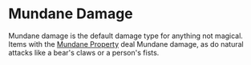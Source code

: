 # Mundane Damage
Mundane damage is the default damage type for anything not magical. Items with the [Mundane Property](../Items/Equipment/Material%20Properties/Mundane%20Property.md) deal Mundane damage, as do natural attacks like a bear's claws or a person's fists.

